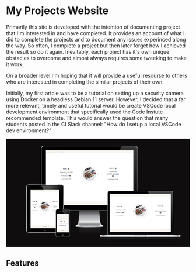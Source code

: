 # My Projects Website

Primarily this site is developed with the intention of documenting project that I'm interested in and have completed.  It provides an account of what I did to complete the projects and to document any issues experinced along the way.  So often, I complete a project but then later forget how I achieved the result so do it again.  Inevitably, each project has it's own unique obstacles to overcome and almost always requires some tweeking to make it work.

On a broader level I'm hoping that it will provide a useful resourse to others who are interested in completing the similar projects of their own.

Initially, my first artcle was to be a tutorial on setting up a security camera using Docker on a headless Debian 11 server.  However, I decided that a far more relevant, timely and useful tutorial would be create VSCode local development environment that specifically used the Code Instute recommended template.  This would answer the question that many students posted in the CI Slack channel: "How do I setup a local VSCode dev environment?" 

![Responsice Mockup](media/my_responsive.png)

## Features 